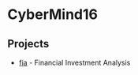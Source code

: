 # CyberMind16

## Projects

- [fia](https://github.com/bear256/CyberMind16/tree/master/fia) - Financial Investment Analysis